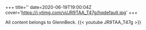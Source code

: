 +++
title=''
date=2020-06-19T19:00:04Z
cover='https://i.ytimg.com/vi/JR9TAA_T47g/hqdefault.jpg'
+++

All content belongs to GlennBeck.
{{< youtube JR9TAA_T47g >}}
